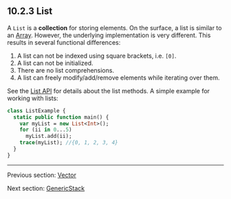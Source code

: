 ## 10.2.3 List

A `List` is a **collection** for storing elements.  On the surface, a list is similar to an [Array](std-Array.md).  However, the underlying implementation is very different.  This results in several functional differences:

1. A list can not be indexed using square brackets, i.e. `[0]`.
2. A list can not be initialized.
3. There are no list comprehensions.
4. A list can freely modify/add/remove elements while iterating over them.


See the [List API](http://api.haxe.org/List.html) for details about the list methods.  A simple example for working with lists:
```haxe
class ListExample {
  static public function main() {
    var myList = new List<Int>();
    for (ii in 0...5)
      myList.add(ii);
    trace(myList); //{0, 1, 2, 3, 4}
  }
}


```

---

Previous section: [Vector](std-vector.md)

Next section: [GenericStack](std-GenericStack.md)